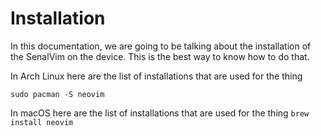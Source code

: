 # Installation

In this documentation, we are going to be talking about the installation of the SenalVim on the device. This is the best way to know how to do that. 



In Arch Linux here are the list of installations that are used for the thing

`sudo pacman -S neovim`



In macOS here are the list of installations that are used for the thing
`brew install neovim`
